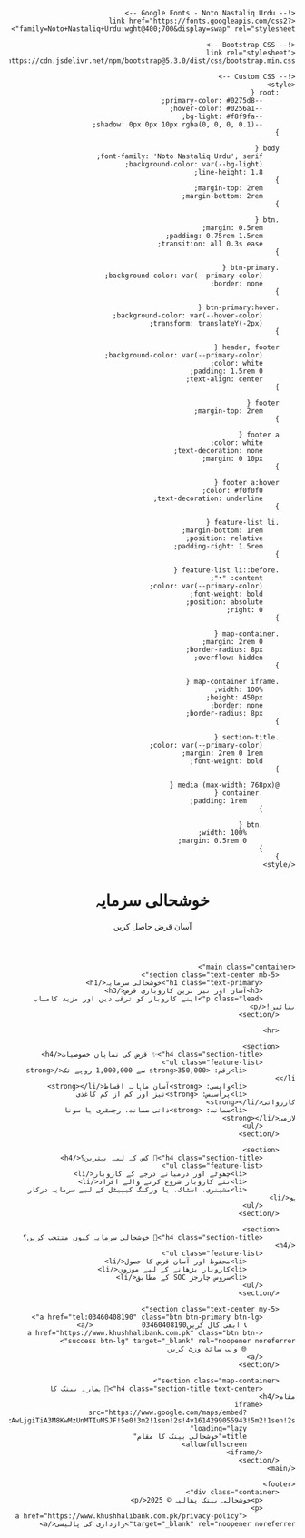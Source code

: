 
<html lang="ur" dir="rtl">
<head>
    <meta charset="UTF-8">
    <meta name="viewport" content="width=device-width, initial-scale=1">
    <meta name="description" content="آسان اور تیز ترین کاروباری قرض">
    <title>خوشحالی سرمایہ - کاروباری قرضہ</title>
    
    <!-- Google Fonts - Noto Nastaliq Urdu -->
    <link href="https://fonts.googleapis.com/css2?family=Noto+Nastaliq+Urdu:wght@400;700&display=swap" rel="stylesheet">
    
    <!-- Bootstrap CSS -->
    <link rel="stylesheet" href="https://cdn.jsdelivr.net/npm/bootstrap@5.3.0/dist/css/bootstrap.min.css">
    
    <!-- Custom CSS -->
    <style>
        :root {
            --primary-color: #0275d8;
            --hover-color: #0256a1;
            --bg-light: #f8f9fa;
            --shadow: 0px 0px 10px rgba(0, 0, 0, 0.1);
        }

        body {
            font-family: 'Noto Nastaliq Urdu', serif;
            background-color: var(--bg-light);
            line-height: 1.8;
        }
            margin-top: 2rem;
            margin-bottom: 2rem;
        }

        .btn {
            margin: 0.5rem;
            padding: 0.75rem 1.5rem;
            transition: all 0.3s ease;
        }

        .btn-primary {
            background-color: var(--primary-color);
            border: none;
        }

        .btn-primary:hover {
            background-color: var(--hover-color);
            transform: translateY(-2px);
        }

        header, footer {
            background-color: var(--primary-color);
            color: white;
            padding: 1.5rem 0;
            text-align: center;
        }

        footer {
            margin-top: 2rem;
        }

        footer a {
            color: white;
            text-decoration: none;
            margin: 0 10px;
        }

        footer a:hover {
            color: #f0f0f0;
            text-decoration: underline;
        }

        .feature-list li {
            margin-bottom: 1rem;
            position: relative;
            padding-right: 1.5rem;
        }

        .feature-list li::before {
            content: "•";
            color: var(--primary-color);
            font-weight: bold;
            position: absolute;
            right: 0;
        }

        .map-container {
            margin: 2rem 0;
            border-radius: 8px;
            overflow: hidden;
        }

        .map-container iframe {
            width: 100%;
            height: 450px;
            border: none;
            border-radius: 8px;
        }

        .section-title {
            color: var(--primary-color);
            margin: 2rem 0 1rem;
            font-weight: bold;
        }

        @media (max-width: 768px) {
            .container {
                padding: 1rem;
            }
            
            .btn {
                width: 100%;
                margin: 0.5rem 0;
            }
        }
    </style>
</head>
<body>
    <header>
        <div class="container">
            <h1>خوشحالی سرمایہ</h1>
            <p class="mb-0">آسان قرض حاصل کریں</p>
        </div>
    </header>

    <main class="container">
        <section class="text-center mb-5">
            <h1 class="text-primary">خوشحالی سرمایہ</h1>
            <h3>آسان اور تیز ترین کاروباری قرض</h3>
            <p class="lead">اپنے کاروبار کو ترقی دیں اور مزید کامیاب بنائیں!</p>
        </section>

        <hr>

        <section>
            <h4 class="section-title">✨ قرض کی نمایاں خصوصیات</h4>
            <ul class="feature-list">
                <li>رقم: <strong>350,000 سے 1,000,000 روپے تک</strong></li>
                <li>واپسی: <strong>آسان ماہانہ اقساط</strong></li>
                <li>پراسیس: <strong>تیز اور کم از کم کاغذی کارروائی</strong></li>
                <li>ضمانت: <strong>ذاتی ضمانت، رجسٹری یا سونا لازمی</strong></li>
            </ul>
        </section>

        <section>
            <h4 class="section-title">🎯 کس کے لیے بہترین؟</h4>
            <ul class="feature-list">
                <li>چھوٹے اور درمیانے درجے کے کاروبار</li>
                <li>نئے کاروبار شروع کرنے والے افراد</li>
                <li>مشینری، اسٹاک، یا ورکنگ کیپیٹل کے لیے سرمایہ درکار ہو</li>
            </ul>
        </section>

        <section>
            <h4 class="section-title">💫 خوشحالی سرمایہ کیوں منتخب کریں؟</h4>
            <ul class="feature-list">
                <li>محفوظ اور آسان قرض کا حصول</li>
                <li>کاروبار بڑھانے کے لیے موزوں</li>
                <li>سروس چارجز SOC کے مطابق</li>
            </ul>
        </section>

        <section class="text-center my-5">
            <a href="tel:03460408190" class="btn btn-primary btn-lg">
                📞 ابھی کال کریں03460408190            </a>
            <a href="https://www.khushhalibank.com.pk" class="btn btn-success btn-lg" target="_blank" rel="noopener noreferrer">
                🌐 ویب سائٹ وزٹ کریں
            </a>
        </section>

        <section class="map-container">
            <h4 class="section-title text-center">📍 ہمارے بینک کا مقام</h4>
            <iframe 
                src="https://www.google.com/maps/embed?pb=!1m18!1m12!1m3!1d0!2d73.5867651!3d32.4331851!2m3!1f0!2f0!3f0!3m2!1i1024!2i768!4f13.1!3m3!1m2!1s0x0%3A0x0!2zMzLCsDI2JzAwLjgiTiA3M8KwMzUnMTIuMSJF!5e0!3m2!1sen!2s!4v1614299055943!5m2!1sen!2s"
                loading="lazy"
                title="خوشحالی بینک کا مقام"
                allowfullscreen>
            </iframe>
        </section>
    </main>

    <footer>
        <div class="container">
            <p>خوشحالی بینک پھالیہ © 2025</p>
            <p>
                <a href="https://www.khushhalibank.com.pk/privacy-policy" target="_blank" rel="noopener noreferrer">رازداری کی پالیسی</a> 
            
